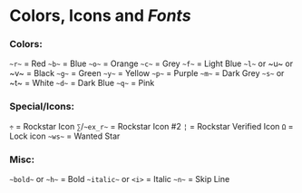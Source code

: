 # Colors, Icons and *Fonts*

### Colors:
`~r~` = Red
`~b~` = Blue
`~o~` = Orange
`~c~` = Grey
`~f~` = Light Blue
`~l~` or ~u~ or ~v~ = Black
`~g~` = Green
`~y~` = Yellow
`~p~` = Purple
`~m~` = Dark Grey
`~s~` or ~t~ = White
`~d~` = Dark Blue
`~q~` = Pink

### Special/Icons:
`÷` = Rockstar Icon
`∑`/`~ex_r~` = Rockstar Icon #2
`¦` = Rockstar Verified Icon
`Ω` = Lock icon
`~ws~` = Wanted Star

### Misc:
`~bold~` or `~h~` = Bold
`~italic~` or `<i>` = Italic
`~n~` = Skip Line